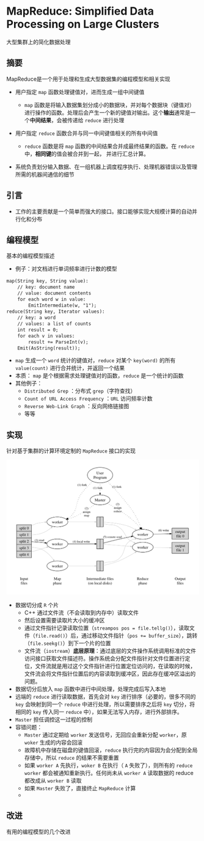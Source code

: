# MapReduce: Simplified Data Processing on Large Clusters

大型集群上的简化数据处理



## 摘要

MapReduce是一个用于处理和生成大型数据集的编程模型和相关实现

* 用户指定 `map` 函数处理键值对，进而生成一组中间键值
  * `map` 函数是将输入数据集划分成小的数据块，并对每个数据块（键值对）进行操作的函数。处理后会产生一个新的键值对输出。这个**输出**通常是一个**中间结果**，会被传递给 `reduce` 进行处理
* 用户指定 `reduce` 函数合并与同一中间键值相关的所有中间值
  * `reduce` 函数是将 `map` 函数的中间结果合并成最终结果的函数。在 `reduce` 中，**相同键**的值会被合并到一起， 并进行汇总计算。

* 系统负责划分输入数据、在一组机器上调度程序执行、处理机器错误以及管理所需的机器间通信的细节



## 引言

* 工作的主要贡献是一个简单而强大的接口。接口能够实现大规模计算的自动并行化和分布



## 编程模型

基本的编程模型描述

* 例子：对文档进行单词频率进行计数的模型

``````
map(String key, String value):
	// key: document name
	// value: document contents
	for each word w in value:
		EmitIntermediate(w, "1");
reduce(String key, Iterator values):
	// key: a word
	// values: a list of counts
	int result = 0;
	for each v in values:
		result += ParseInt(v);
	Emit(AsString(result));
``````

* `map` 生成一个 `word` 统计的键值对，`reduce` 对某个 `key(word)` 的所有 `value(count)` 进行合并统计，并返回一个结果
* 本质： `map` 是个根据需求处理键值对的函数，`reduce` 是一个统计的函数
* 其他例子：
  * `Distributed Grep` ：分布式 `grep`（字符查找）
  * `Count of URL Access Frequency` ：`URL` 访问频率计数
  * `Reverse Web-Link Graph` ：反向网络链接图
  * 等等
  
  

## 实现

针对基于集群的计算环境定制的 `MapReduce` 接口的实现

![image-20230713143259040](.\src\image-20230713143259040.png)

* 数据切分成 `R` 个片
  * C++ 通过文件流（不会读取到内存中）读取文件
  * 然后设置需要读取片大小的缓冲区
  * 通过文件指针记录读取位置（`streampos pos = file.tellg()`），读取文件（`file.read()`）后，通过移动文件指针（`pos += buffer_size`），跳转（`file.seekg()`）到下一个片的位置
  * 文件流（`iostream`）**底层原理**：通过底层的文件操作系统调用标准的文件访问接口获取文件描述符。操作系统会分配文件指针对文件位置进行定位，文件流就是用过这个文件指针进行位置定位访问的，在读取的时候，文件流会将文件指针位置后的内容读取到缓冲区，因此存在缓冲区溢出的问题。
* 数据切分后放入 `map` 函数中进行中间处理，处理完成后写入本地
* 远端的 `reduce` 进行读取数据，首先会对 `key` 进行排序（必要的，很多不同的 `key` 会映射到同一个 `reduce` 中进行处理，所以需要排序之后将 `key` 切分，将相同的 `key` 传入同一 `reduce` 中），如果无法写入内存，进行外部排序。
* `Master` 担任调控这一过程的控制
* 容错问题：
  * `Master` 通过定期给 `worker` 发送信号，无回应会重新分配 `worker`，原 `woker` 生成的内容会回滚
  * 故障机中存储在磁盘的键值回滚，`reduce` 执行完的内容因为会分配到全局存储中，所以 `reduce` 的结果不需要重置
  * 如果 `worker A` 先执行，`woker B` 在执行（ `A` 失败了），则所有的 `reduce worker` 都会被通知重新执行。任何尚未从 `worker A` 读取数据的 reduce 都改成从 `worker B` 读取
  * 如果 `Master` 失败了，直接终止 `MapReduce` 计算
  * 

## 改进

有用的编程模型的几个改进



